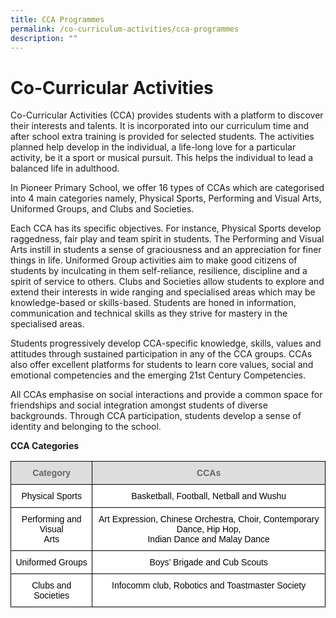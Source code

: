 ```yaml
---
title: CCA Programmes
permalink: /co-curriculum-activities/cca-programmes
description: ""
---
```

# Co-Curricular Activities
Co-Curricular Activities (CCA) provides students with a platform to discover their interests and talents. It is incorporated into our curriculum time and after school extra training is provided for selected students. The activities planned help develop in the individual, a life-long love for a particular activity, be it a sport or musical pursuit. This helps the individual to lead a balanced life in adulthood. 

In Pioneer Primary School, we offer 16 types of CCAs which are categorised into 4 main categories namely, Physical Sports, Performing and Visual Arts, Uniformed Groups, and Clubs and Societies.

Each CCA has its specific objectives. For instance, Physical Sports develop raggedness, fair play and team spirit in students. The Performing and Visual Arts instill in students a sense of graciousness and an appreciation for finer things in life. Uniformed Group activities aim to make good citizens of students by inculcating in them self-reliance, resilience, discipline and a spirit of service to others. Clubs and Societies allow students to explore and extend their interests in wide ranging and specialised areas which may be knowledge-based or skills-based. Students are honed in information, communication and technical skills as they strive for mastery in the specialised areas. 

Students progressively develop CCA-specific knowledge, skills, values and attitudes through sustained participation in any of the CCA groups. CCAs also offer excellent platforms for students to learn core values, social and emotional competencies and the emerging 21st Century Competencies. 

All CCAs emphasise on social interactions and provide a common space for friendships and social integration amongst students of diverse backgrounds. Through CCA participation, students develop a sense of identity and belonging to the school. 

**CCA Categories**

<style type="text/css">
.tg  {border-collapse:collapse;border-spacing:0;}
.tg td{border-color:black;border-style:solid;border-width:1px;font-family:Arial, sans-serif;font-size:14px;
  overflow:hidden;padding:10px 5px;word-break:normal;}
.tg th{border-color:black;border-style:solid;border-width:1px;font-family:Arial, sans-serif;font-size:14px;
  font-weight:normal;overflow:hidden;padding:10px 5px;word-break:normal;}
.tg .tg-a4yv{background-color:#DDD;color:#666;font-weight:bold;text-align:center;vertical-align:top}
.tg .tg-7yig{background-color:#FFF;text-align:center;vertical-align:top}
</style>
<table class="tg">
<thead>
  <tr>
    <th class="tg-a4yv">Category</th>
    <th class="tg-a4yv">CCAs</th>
  </tr>
</thead>
<tbody>
  <tr>
    <td class="tg-7yig"><span style="font-weight:300;color:#000">Physical Sports</span></td>
    <td class="tg-7yig"><span style="font-weight:300;color:#000">Basketball, Football, Netball and Wushu</span></td>
  </tr>
  <tr>
    <td class="tg-7yig"><span style="font-weight:300;color:#000">Performing and Visual</span><br><span style="font-weight:300;color:#000">Arts</span></td>
    <td class="tg-7yig"><span style="font-weight:300;color:#000">Art Expression, Chinese Orchestra, Choir, Contemporary Dance, Hip Hop, </span><br><span style="font-weight:300;color:#000">Indian Dance and Malay Dance</span></td>
  </tr>
  <tr>
    <td class="tg-7yig"><span style="font-weight:300;color:#000">Uniformed Groups</span></td>
    <td class="tg-7yig"><span style="font-weight:300;color:#000">Boys’ Brigade and Cub Scouts</span></td>
  </tr>
  <tr>
    <td class="tg-7yig"><span style="font-weight:300;color:#000">Clubs and Societies</span></td>
    <td class="tg-7yig"><span style="font-weight:300;color:#000">Infocomm club, Robotics and Toastmaster Society </span></td>
  </tr>
</tbody>
</table>